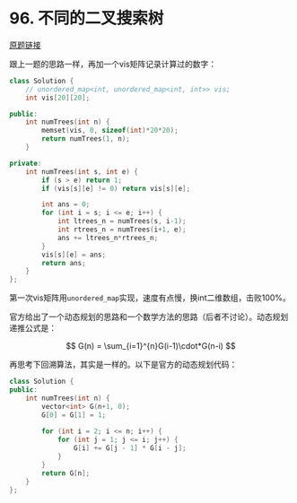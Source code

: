 # 96. 不同的二叉搜索树

[原题链接](https://leetcode-cn.com/problems/unique-binary-search-trees/)

跟上一题的思路一样，再加一个vis矩阵记录计算过的数字：

```cpp
class Solution {
    // unordered_map<int, unordered_map<int, int>> vis;
    int vis[20][20];

public:
    int numTrees(int n) {
        memset(vis, 0, sizeof(int)*20*20);
        return numTrees(1, n);
    }

private:
    int numTrees(int s, int e) {
        if (s > e) return 1;
        if (vis[s][e] != 0) return vis[s][e];

        int ans = 0;
        for (int i = s; i <= e; i++) {
            int ltrees_n = numTrees(s, i-1);
            int rtrees_n = numTrees(i+1, e);
            ans += ltrees_n*rtrees_n;
        }
        vis[s][e] = ans;
        return ans;
    }
};
```

第一次vis矩阵用`unordered_map`实现，速度有点慢，换int二维数组，击败100%。

官方给出了一个动态规划的思路和一个数学方法的思路（后者不讨论）。动态规划递推公式是：

$$
G(n) = \sum_{i=1}^{n}G(i-1)\cdot*G(n-i)
$$

再思考下回溯算法，其实是一样的。以下是官方的动态规划代码：

```cpp
class Solution {
public:
    int numTrees(int n) {
        vector<int> G(n+1, 0);
        G[0] = G[1] = 1;
        
        for (int i = 2; i <= n; i++) {
            for (int j = 1; j <= i; j++) {
                G[i] += G[j - 1] * G[i - j];
            }
        }
        return G[n];
    }
};
```

